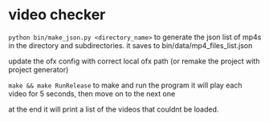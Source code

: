 # video checker

`python bin/make_json.py <directory_name>` to generate the json list of mp4s in the directory and subdirectories. it saves to bin/data/mp4_files_list.json

update the ofx config with correct local ofx path (or remake the project with project generator)

`make && make RunRelease` to make and run the program
it will play each video for 5 seconds, then move on to the next one

at the end it will print a list of the videos that couldnt be loaded. 